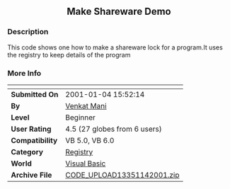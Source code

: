 ﻿<div align="center">

## Make Shareware Demo


</div>

### Description

This code shows one how to make a shareware lock for a program.It uses the registry to keep details of the program
 
### More Info
 


<span>             |<span>
---                |---
**Submitted On**   |2001-01-04 15:52:14
**By**             |[Venkat Mani](https://github.com/Planet-Source-Code/PSCIndex/blob/master/ByAuthor/venkat-mani.md)
**Level**          |Beginner
**User Rating**    |4.5 (27 globes from 6 users)
**Compatibility**  |VB 5\.0, VB 6\.0
**Category**       |[Registry](https://github.com/Planet-Source-Code/PSCIndex/blob/master/ByCategory/registry__1-36.md)
**World**          |[Visual Basic](https://github.com/Planet-Source-Code/PSCIndex/blob/master/ByWorld/visual-basic.md)
**Archive File**   |[CODE\_UPLOAD13351142001\.zip](https://github.com/Planet-Source-Code/venkat-mani-make-shareware-demo__1-14104/archive/master.zip)








